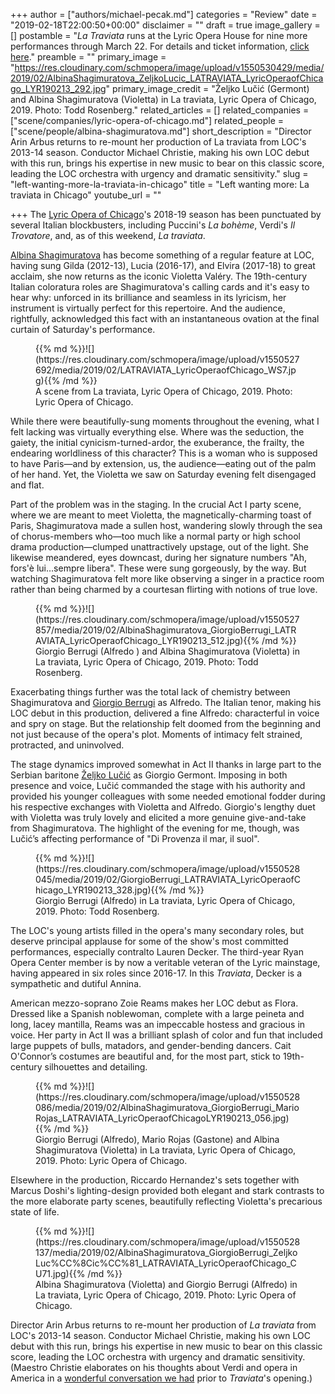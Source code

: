 +++
author = ["authors/michael-pecak.md"]
categories = "Review"
date = "2019-02-18T22:00:50+00:00"
disclaimer = ""
draft = true
image_gallery = []
postamble = "_La Traviata_ runs at the Lyric Opera House for nine more performances through March 22. For details and ticket information, [click here](https://www.lyricopera.org/concertstickets/calendar/2018-2019/la-traviata-opera-tickets)."
preamble = ""
primary_image = "https://res.cloudinary.com/schmopera/image/upload/v1550530429/media/2019/02/AlbinaShagimuratova_ZeljkoLucic_LATRAVIATA_LyricOperaofChicago_LYR190213_292.jpg"
primary_image_credit = "Željko Lučić (Germont) and Albina Shagimuratova (Violetta) in La traviata, Lyric Opera of Chicago, 2019. Photo: Todd Rosenberg."
related_articles = []
related_companies = ["scene/companies/lyric-opera-of-chicago.md"]
related_people = ["scene/people/albina-shagimuratova.md"]
short_description = "Director Arin Arbus returns to re-mount her production of La traviata from LOC's 2013-14 season. Conductor Michael Christie, making his own LOC debut with this run, brings his expertise in new music to bear on this classic score, leading the LOC orchestra with urgency and dramatic sensitivity."
slug = "left-wanting-more-la-traviata-in-chicago"
title = "Left wanting more: La traviata in Chicago"
youtube_url = ""

+++
The [Lyric Opera of Chicago](/scene/companies/lyric-opera-of-chicago/)'s 2018-19 season has been punctuated by several Italian blockbusters, including Puccini's _La bohème_, Verdi's _Il Trovatore_, and, as of this weekend, _La traviata_.

[Albina Shagimuratova](/scene/people/albina-shagimuratova/) has become something of a regular feature at LOC, having sung Gilda (2012-13), Lucia (2016-17), and Elvira (2017-18) to great acclaim, she now returns as the iconic Violetta Valéry. The 19th-century Italian coloratura roles are Shagimuratova's calling cards and it's easy to hear why: unforced in its brilliance and seamless in its lyricism, her instrument is virtually perfect for this repertoire. And the audience, rightfully, acknowledged this fact with an instantaneous ovation at the final curtain of Saturday's performance.

<figure data-type="image">{{% md %}}![](https://res.cloudinary.com/schmopera/image/upload/v1550527692/media/2019/02/LATRAVIATA_LyricOperaofChicago_WS7.jpg){{% /md %}}

<figcaption>A scene from La traviata, Lyric Opera of Chicago, 2019. Photo: Lyric Opera of Chicago.</figcaption>

</figure>

While there were beautifully-sung moments throughout the evening, what I felt lacking was virtually everything else. Where was the seduction, the gaiety, the initial cynicism-turned-ardor, the exuberance, the frailty, the endearing worldliness of this character? This is a woman who is supposed to have Paris—and by extension, us, the audience—eating out of the palm of her hand. Yet, the Violetta we saw on Saturday evening felt disengaged and flat.

Part of the problem was in the staging. In the crucial Act I party scene, where we are meant to meet Violetta, the magnetically-charming toast of Paris, Shagimuratova made a sullen host, wandering slowly through the sea of chorus-members who—too much like a normal party or high school drama production—clumped unattractively upstage, out of the light. She likewise meandered, eyes downcast, during her signature numbers "Ah, fors'è lui…sempre libera". These were sung gorgeously, by the way. But watching Shagimuratova felt more like observing a singer in a practice room rather than being charmed by a courtesan flirting with notions of true love.

<figure data-type="image">{{% md %}}![](https://res.cloudinary.com/schmopera/image/upload/v1550527857/media/2019/02/AlbinaShagimuratova_GiorgioBerrugi_LATRAVIATA_LyricOperaofChicago_LYR190213_512.jpg){{% /md %}}

<figcaption>Giorgio Berrugi (Alfredo ) and Albina Shagimuratova (Violetta) in La traviata, Lyric Opera of Chicago, 2019. Photo: Todd Rosenberg.</figcaption>

</figure>

Exacerbating things further was the total lack of chemistry between Shagimuratova and [Giorgio Berrugi](/scene/people/giorgio-berrugi/) as Alfredo. The Italian tenor, making his LOC debut in this production, delivered a fine Alfredo: characterful in voice and spry on stage. But the relationship felt doomed from the beginning and not just because of the opera's plot. Moments of intimacy felt strained, protracted, and uninvolved.

The stage dynamics improved somewhat in Act II thanks in large part to the Serbian baritone [Željko Lučić](/scene/people/zeljko-lucic/) as Giorgio Germont. Imposing in both presence and voice, Lučić commanded the stage with his authority and provided his younger colleagues with some needed emotional fodder during his respective exchanges with Violetta and Alfredo. Giorgio's lengthy duet with Violetta was truly lovely and elicited a more genuine give-and-take from Shagimuratova. The highlight of the evening for me, though, was Lučić’s affecting performance of "Di Provenza il mar, il suol".

<figure data-type="image">{{% md %}}![](https://res.cloudinary.com/schmopera/image/upload/v1550528045/media/2019/02/GiorgioBerrugi_LATRAVIATA_LyricOperaofChicago_LYR190213_328.jpg){{% /md %}}

<figcaption>Giorgio Berrugi (Alfredo) in La traviata, Lyric Opera of Chicago, 2019. Photo: Todd Rosenberg.</figcaption>

</figure>

The LOC's young artists filled in the opera's many secondary roles, but deserve principal applause for some of the show's most committed performances, especially contralto Lauren Decker. The third-year Ryan Opera Center member is by now a veritable veteran of the Lyric mainstage, having appeared in six roles since 2016-17. In this _Traviata_, Decker is a sympathetic and dutiful Annina.

American mezzo-soprano Zoie Reams makes her LOC debut as Flora. Dressed like a Spanish noblewoman, complete with a large peineta and long, lacey mantilla, Reams was an impeccable hostess and gracious in voice. Her party in Act II was a brilliant splash of color and fun that included large puppets of bulls, matadors, and gender-bending dancers. Cait O'Connor’s costumes are beautiful and, for the most part, stick to 19th-century silhouettes and detailing.

<figure data-type="image">{{% md %}}![](https://res.cloudinary.com/schmopera/image/upload/v1550528086/media/2019/02/AlbinaShagimuratova_GiorgioBerrugi_MarioRojas_LATRAVIATA_LyricOperaofChicagoLYR190213_056.jpg){{% /md %}}

<figcaption>Giorgio Berrugi (Alfredo), Mario Rojas (Gastone) and Albina Shagimuratova (Violetta) in La traviata, Lyric Opera of Chicago, 2019. Photo: Lyric Opera of Chicago.</figcaption>

</figure>

Elsewhere in the production, Riccardo Hernandez's sets together with Marcus Doshi's lighting-design provided both elegant and stark contrasts to the more elaborate party scenes, beautifully reflecting Violetta's precarious state of life.

<figure data-type="image">{{% md %}}![](https://res.cloudinary.com/schmopera/image/upload/v1550528137/media/2019/02/AlbinaShagimuratova_GiorgioBerrugi_ZeljkoLuc%CC%8Cic%CC%81_LATRAVIATA_LyricOperaofChicago_CU71.jpg){{% /md %}}

<figcaption>Albina Shagimuratova (Violetta) and Giorgio Berrugi (Alfredo) in La traviata, Lyric Opera of Chicago, 2019. Photo: Lyric Opera of Chicago.</figcaption>

</figure>

Director Arin Arbus returns to re-mount her production of _La traviata_ from LOC's 2013-14 season. Conductor Michael Christie, making his own LOC debut with this run, brings his expertise in new music to bear on this classic score, leading the LOC orchestra with urgency and dramatic sensitivity. (Maestro Christie elaborates on his thoughts about Verdi and opera in America in a [wonderful conversation we had](/talking-with-conductors-michael-christie/) prior to _Traviata_'s opening.)